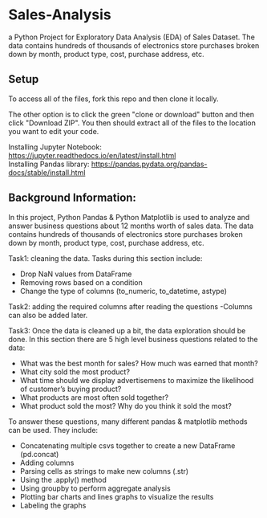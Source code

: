 # Sales-Analysis
a Python Project for Exploratory Data Analysis (EDA) of Sales Dataset. The data contains hundreds of thousands of electronics store purchases broken down by month, product type, cost, purchase address, etc.

## Setup

To access all of the files, fork this repo and then clone it locally. 

The other option is to click the green "clone or download" button and then click "Download ZIP". You then should extract all of the files to the location you want to edit your code.

Installing Jupyter Notebook: https://jupyter.readthedocs.io/en/latest/install.html <br/>
Installing Pandas library: https://pandas.pydata.org/pandas-docs/stable/install.html 

## Background Information:

In this project, Python Pandas & Python Matplotlib is used to analyze and answer business questions about 12 months worth of sales data. The data contains hundreds of thousands of electronics store purchases broken down by month, product type, cost, purchase address, etc. 

Task1: cleaning the data. Tasks during this section include:
- Drop NaN values from DataFrame
- Removing rows based on a condition
- Change the type of columns (to_numeric, to_datetime, astype)

Task2: adding the required columns after reading the questions 
-Columns can also be added later.

Task3:
Once the data is cleaned up a bit, the data exploration should be done. In this section there are 5 high level business questions related to the data:
- What was the best month for sales? How much was earned that month?
- What city sold the most product?
- What time should we display advertisemens to maximize the likelihood of customer’s buying product?
- What products are most often sold together?
- What product sold the most? Why do you think it sold the most?

To answer these questions, many different pandas & matplotlib methods can be used. They include:
- Concatenating multiple csvs together to create a new DataFrame (pd.concat)
- Adding columns
- Parsing cells as strings to make new columns (.str)
- Using the .apply() method
- Using groupby to perform aggregate analysis
- Plotting bar charts and lines graphs to visualize the results
- Labeling the graphs
